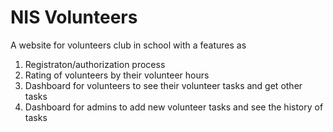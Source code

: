 # NIS Volunteers
A website for volunteers club in school with a features as 
1. Registraton/authorization process
2. Rating of volunteers by their volunteer hours
3. Dashboard for volunteers to see their volunteer tasks and get other tasks
4. Dashboard for admins to add new volunteer tasks and see the history of tasks
